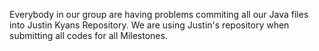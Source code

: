 Everybody in our group are having problems commiting all our Java files into Justin Kyans Repository. We are using Justin's repository when submitting all codes for all Milestones. 

